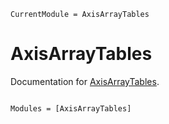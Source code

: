 ```@meta
CurrentModule = AxisArrayTables
```

# AxisArrayTables

Documentation for [AxisArrayTables](https://github.com/LilithHafner/AxisArrayTables.jl).

```@index
```

```@autodocs
Modules = [AxisArrayTables]
```
